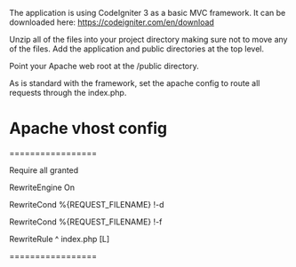 
The application is using CodeIgniter 3 as a basic MVC framework. It can be
downloaded here: https://codeigniter.com/en/download

Unzip all of the files into your project directory making sure not to move any of the files.
Add the application and public directories at the top level.

Point your Apache web root at the /public directory.

As is standard with the framework, set the apache config to route all requests through the index.php.

# Apache vhost config #

=================

Require all granted

RewriteEngine On

RewriteCond %{REQUEST_FILENAME} !-d

RewriteCond %{REQUEST_FILENAME} !-f

RewriteRule ^ index.php [L]

=================
